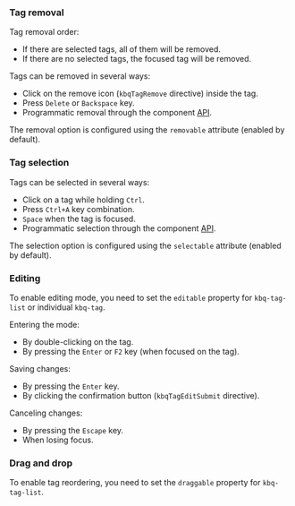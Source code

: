 <!-- example(tag-list-overview) -->

### Tag removal

Tag removal order:

- If there are selected tags, all of them will be removed.
- If there are no selected tags, the focused tag will be removed.

Tags can be removed in several ways:

- Click on the remove icon (`kbqTagRemove` directive) inside the tag.
- Press `Delete` or `Backspace` key.
- Programmatic removal through the component [API](/en/components/tag/api).

The removal option is configured using the `removable` attribute (enabled by default).

<!-- example(tag-list-removable) -->

### Tag selection

Tags can be selected in several ways:

- Click on a tag while holding `Ctrl`.
- Press `Ctrl+A` key combination.
- `Space` when the tag is focused.
- Programmatic selection through the component [API](/en/components/tag/api).

The selection option is configured using the `selectable` attribute (enabled by default).

### Editing

To enable editing mode, you need to set the `editable` property for `kbq-tag-list` or individual `kbq-tag`.

Entering the mode:

- By double-clicking on the tag.
- By pressing the `Enter` or `F2` key (when focused on the tag).

Saving changes:

- By pressing the `Enter` key.
- By clicking the confirmation button (`kbqTagEditSubmit` directive).

Canceling changes:

- By pressing the `Escape` key.
- When losing focus.

<!-- example(tag-list-editable) -->

### Drag and drop

To enable tag reordering, you need to set the `draggable` property for `kbq-tag-list`.

<!-- example(tag-list-draggable) -->
